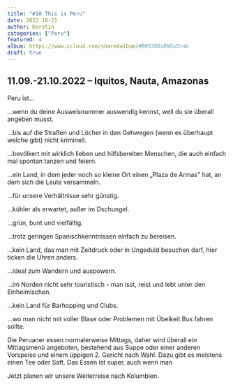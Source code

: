 ```yaml
---
title: "#10 This is Peru"
date: 2022-10-21
author: Kerstin
categories: ["Peru"]
featured: 4
album: https://www.icloud.com/sharedalbum/#B0OJ0DiRHGu5rnb
draft: true
---
```


## 11.09.-21.10.2022 – Iquitos, Nauta, Amazonas

Peru ist...

...wenn du deine Ausweisnummer auswendig kennst, weil du sie überall angeben musst.

...bis auf die Straßen und Löcher in den Gehwegen (wenn es überhaupt welche gibt) nicht kriminell. 

...bevölkert mit wirklich lieben und hilfsbereiten Menschen, die auch einfach mal spontan tanzen und feiern.

...ein Land, in dem jeder noch so kleine Ort einen „Plaza de Armas" hat, an dem sich die Leute versammeln.

...für unsere Verhältnisse sehr günstig.

...kühler als erwartet, außer im Dschungel.

...grün, bunt und vielfältig.

...trotz geringen Spanischkenntnissen einfach zu bereisen.

...kein Land, das man mit Zeitdruck oder in Ungeduld besuchen darf, hier ticken die Uhren anders.

...ideal zum Wandern und auspowern.

...im Norden nicht sehr touristisch - man isst, reist und lebt unter den Einheimischen.

...kein Land für Barhopping und Clubs.

...wo man nicht mit voller Blase oder Problemen mit Übelkeit Bus fahren sollte.

Die Peruaner essen normalerweise Mittags, daher wird überall ein Mittagsmenü angeboten, bestehend aus Suppe oder einer anderen Vorspeise und einem üppigen 2. Gericht nach Wahl. Dazu gibt es meistens einen Tee oder Saft. Das Essen ist super, auch wenn man

Jetzt planen wir unsere Weiterreise nach Kolumbien.